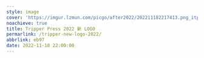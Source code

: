 ```yaml
---
style: image
cover: 'https://imgur.lzmun.com/picgo/after2022/202211182217413.png_itp'
noachieve: true
title: Tripper Press 2022 新 LOGO
permarlink: /tripper-new-logo-2022/
abbrlink: eb97
date: 2022-11-18 22:00:00
---
```


